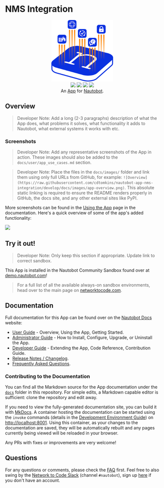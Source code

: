 # NMS Integration

<p align="center">
  <img src="https://raw.githubusercontent.com/cdtomkins/nautobot-app-nms-integration/develop/docs/images/icon-nautobot-nms-integration.png" class="logo" height="200px">
  <br>
  <a href="https://github.com/cdtomkins/nautobot-app-nms-integration/actions"><img src="https://github.com/cdtomkins/nautobot-app-nms-integration/actions/workflows/ci.yml/badge.svg?branch=main"></a>
  <a href="https://docs.nautobot.com/projects/nautobot-nms-integration/en/latest/"><img src="https://readthedocs.org/projects/nautobot-app-nms-integration/badge/"></a>
  <a href="https://pypi.org/project/nautobot-nms-integration/"><img src="https://img.shields.io/pypi/v/nautobot-nms-integration"></a>
  <a href="https://pypi.org/project/nautobot-nms-integration/"><img src="https://img.shields.io/pypi/dm/nautobot-nms-integration"></a>
  <br>
  An <a href="https://networktocode.com/nautobot-apps/">App</a> for <a href="https://nautobot.com/">Nautobot</a>.
</p>

## Overview

> Developer Note: Add a long (2-3 paragraphs) description of what the App does, what problems it solves, what functionality it adds to Nautobot, what external systems it works with etc.

### Screenshots

> Developer Note: Add any representative screenshots of the App in action. These images should also be added to the `docs/user/app_use_cases.md` section.

> Developer Note: Place the files in the `docs/images/` folder and link them using only full URLs from GitHub, for example: `![Overview](https://raw.githubusercontent.com/cdtomkins/nautobot-app-nms-integration/develop/docs/images/app-overview.png)`. This absolute static linking is required to ensure the README renders properly in GitHub, the docs site, and any other external sites like PyPI.

More screenshots can be found in the [Using the App](https://docs.nautobot.com/projects/nautobot-nms-integration/en/latest/user/app_use_cases/) page in the documentation. Here's a quick overview of some of the app's added functionality:

![](https://raw.githubusercontent.com/cdtomkins/nautobot-app-nms-integration/develop/docs/images/placeholder.png)

## Try it out!

> Developer Note: Only keep this section if appropriate. Update link to correct sandbox.

This App is installed in the Nautobot Community Sandbox found over at [demo.nautobot.com](https://demo.nautobot.com/)!

> For a full list of all the available always-on sandbox environments, head over to the main page on [networktocode.com](https://www.networktocode.com/nautobot/sandbox-environments/).

## Documentation

Full documentation for this App can be found over on the [Nautobot Docs](https://docs.nautobot.com) website:

- [User Guide](https://docs.nautobot.com/projects/nautobot-nms-integration/en/latest/user/app_overview/) - Overview, Using the App, Getting Started.
- [Administrator Guide](https://docs.nautobot.com/projects/nautobot-nms-integration/en/latest/admin/install/) - How to Install, Configure, Upgrade, or Uninstall the App.
- [Developer Guide](https://docs.nautobot.com/projects/nautobot-nms-integration/en/latest/dev/contributing/) - Extending the App, Code Reference, Contribution Guide.
- [Release Notes / Changelog](https://docs.nautobot.com/projects/nautobot-nms-integration/en/latest/admin/release_notes/).
- [Frequently Asked Questions](https://docs.nautobot.com/projects/nautobot-nms-integration/en/latest/user/faq/).

### Contributing to the Documentation

You can find all the Markdown source for the App documentation under the [`docs`](https://github.com/cdtomkins/nautobot-app-nms-integration/tree/develop/docs) folder in this repository. For simple edits, a Markdown capable editor is sufficient: clone the repository and edit away.

If you need to view the fully-generated documentation site, you can build it with [MkDocs](https://www.mkdocs.org/). A container hosting the documentation can be started using the `invoke` commands (details in the [Development Environment Guide](https://docs.nautobot.com/projects/nautobot-nms-integration/en/latest/dev/dev_environment/#docker-development-environment)) on [http://localhost:8001](http://localhost:8001). Using this container, as your changes to the documentation are saved, they will be automatically rebuilt and any pages currently being viewed will be reloaded in your browser.

Any PRs with fixes or improvements are very welcome!

## Questions

For any questions or comments, please check the [FAQ](https://docs.nautobot.com/projects/nautobot-nms-integration/en/latest/user/faq/) first. Feel free to also swing by the [Network to Code Slack](https://networktocode.slack.com/) (channel `#nautobot`), sign up [here](http://slack.networktocode.com/) if you don't have an account.
